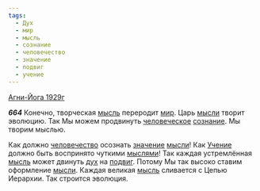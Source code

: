 ```yaml
---
tags:
  - Дух
  - мир
  - мысль
  - сознание
  - человечество
  - значение
  - подвиг
  - учение
---
```


[Агни-Йога 1929г](/agni/1929)

___664___
Конечно, творческая [мысль](/tag/#мысль) переродит [мир](/tag/#мир). Царь [мысли](/tag/#мысль) творит эволюцию. Так Мы можем продвинуть [человеческое](/tag/#[человечество](/tag/#человечество)) [сознание](/tag/#сознание). Мы творим мыслью.   

Как должно [человечество](/tag/#человечество) осознать [значение](/tag/#значение) [мысли](/tag/#мысль)! Как [Учение](/tag/#учение) должно быть воспринято чуткими [мыслями](/tag/#мысль)! Так каждая устремлённая [мысль](/tag/#мысль) может двинуть [дух](/tag/#Дух) на [подвиг](/tag/#подвиг). Потому Мы так высоко ставим оформление [мысли](/tag/#мысль). Каждая великая [мысль](/tag/#мысль) сливается с Цепью Иерархии. Так строится эволюция.